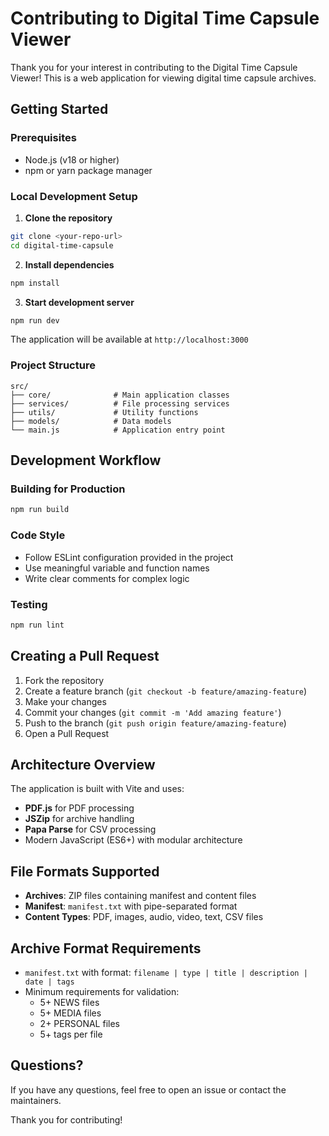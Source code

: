 # Contributing to Digital Time Capsule Viewer

Thank you for your interest in contributing to the Digital Time Capsule Viewer! This is a web application for viewing digital time capsule archives.

## Getting Started

### Prerequisites
- Node.js (v18 or higher)
- npm or yarn package manager

### Local Development Setup

1. **Clone the repository**
```bash
git clone <your-repo-url>
cd digital-time-capsule
```

2. **Install dependencies**
```bash
npm install
```

3. **Start development server**
```bash
npm run dev
```

The application will be available at `http://localhost:3000`

### Project Structure
```
src/
├── core/              # Main application classes
├── services/          # File processing services
├── utils/             # Utility functions
├── models/            # Data models
└── main.js            # Application entry point
```

## Development Workflow

### Building for Production
```bash
npm run build
```

### Code Style
- Follow ESLint configuration provided in the project
- Use meaningful variable and function names
- Write clear comments for complex logic

### Testing
```bash
npm run lint
```

## Creating a Pull Request

1. Fork the repository
2. Create a feature branch (`git checkout -b feature/amazing-feature`)
3. Make your changes
4. Commit your changes (`git commit -m 'Add amazing feature'`)
5. Push to the branch (`git push origin feature/amazing-feature`)
6. Open a Pull Request

## Architecture Overview

The application is built with Vite and uses:
- **PDF.js** for PDF processing
- **JSZip** for archive handling
- **Papa Parse** for CSV processing
- Modern JavaScript (ES6+) with modular architecture

## File Formats Supported

- **Archives**: ZIP files containing manifest and content files
- **Manifest**: `manifest.txt` with pipe-separated format
- **Content Types**: PDF, images, audio, video, text, CSV files

## Archive Format Requirements

- `manifest.txt` with format: `filename | type | title | description | date | tags`
- Minimum requirements for validation:
  - 5+ NEWS files
  - 5+ MEDIA files
  - 2+ PERSONAL files
  - 5+ tags per file

## Questions?

If you have any questions, feel free to open an issue or contact the maintainers.

Thank you for contributing!
